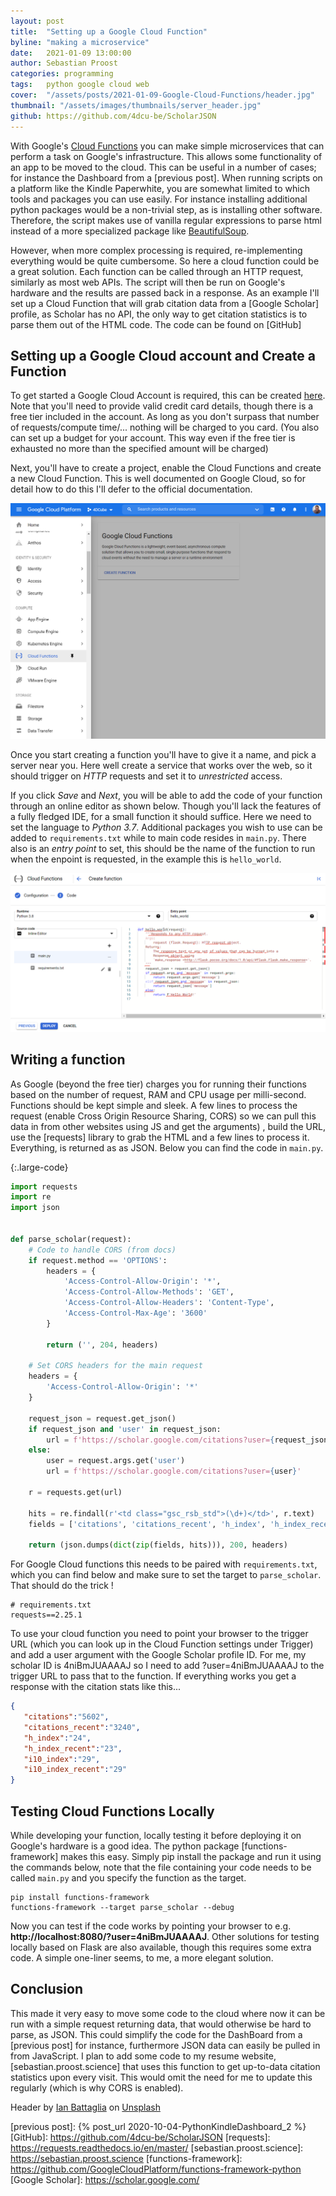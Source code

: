 ```yaml
---
layout: post
title:  "Setting up a Google Cloud Function"
byline: "making a microservice"
date:   2021-01-09 13:00:00
author: Sebastian Proost
categories: programming
tags:	python google cloud web
cover:  "/assets/posts/2021-01-09-Google-Cloud-Functions/header.jpg"
thumbnail: "/assets/images/thumbnails/server_header.jpg"
github: https://github.com/4dcu-be/ScholarJSON
---
```


With Google's [Cloud Functions] you can make simple microservices that can perform a task on Google's infrastructure. 
This allows some functionality of an app to be moved to the cloud. This can be useful in a number of cases; for instance 
the Dashboard from a [previous post]. When running scripts on a platform like the Kindle Paperwhite, you are somewhat 
limited to which tools and packages you can use easily. For instance installing additional python packages would be a 
non-trivial step, as is installing other software. Therefore, the script makes use of vanilla regular expressions to 
parse html instead of a more specialized package like [BeautifulSoup].

However, when more complex processing is required, re-implementing everything would be quite cumbersome. So here a
cloud function could be a great solution. Each function can be called through an HTTP request, similarly as most web
APIs. The script will then be run on Google's hardware and the results are passed back in a response. As an example
I'll set up a Cloud Function that will grab citation data from a [Google Scholar] profile, as Scholar has no API, the 
only way to get citation statistics is to parse them out of the HTML code. The code can be found on [GitHub]

## Setting up a Google Cloud account and Create a Function

To get started a Google Cloud Account is required, this can be created [here](https://cloud.google.com/). Note that you'll
need to provide valid credit card details, though there is a free tier included in the account. As long as you don't
surpass that number of requests/compute time/... nothing will be charged to you card. (You also can set up a budget for 
your account. This way even if the free tier is exhausted no more than the specified amount will be charged)

Next, you'll have to create a project, enable the Cloud Functions and create a new Cloud Function. This is well 
documented on Google Cloud, so for detail how to do this I'll defer to the official documentation.

![Google Cloud interface, find Cloud Functions in the menu and create a new function to get started](/assets/posts/2021-01-09-Google-Cloud-Functions/cloud_functions.png)

Once you start creating a function you'll have to give it a name, and pick a server near you. Here well create a service
that works over the web, so it should trigger on *HTTP* requests and set it to *unrestricted* access.

If you click *Save* and *Next*, you will be able to add the code of your function through an online editor as shown 
below. Though you'll lack the features of a fully fledged IDE, for a small function it should suffice. Here
we need to set the language to *Python 3.7*. Additional packages you wish to use can be added to ```requirements.txt``` while
to main code resides in ```main.py```. There also is an *entry point* to set, this should be the name of the function
to run when the enpoint is requested, in the example this is ```hello_world```.

![You can implement your function through the online editor](/assets/posts/2021-01-09-Google-Cloud-Functions/cloud_editor.png)

## Writing a function

As Google (beyond the free tier) charges you for running their functions based on the number of request, RAM and
CPU usage per milli-second. Functions should be kept simple and sleek. A few lines to process the request (enable Cross 
Origin Resource Sharing, CORS) so we can pull this data in from other websites using JS and get the arguments)
, build the URL, use the [requests] library to grab the HTML and a few lines to process it. Everything, is returned as
as JSON. Below you can find the code in ```main.py```.

{:.large-code}
```python
import requests
import re
import json


def parse_scholar(request):
    # Code to handle CORS (from docs)
    if request.method == 'OPTIONS':
        headers = {
            'Access-Control-Allow-Origin': '*',
            'Access-Control-Allow-Methods': 'GET',
            'Access-Control-Allow-Headers': 'Content-Type',
            'Access-Control-Max-Age': '3600'
        }

        return ('', 204, headers)

    # Set CORS headers for the main request
    headers = {
        'Access-Control-Allow-Origin': '*'
    }

    request_json = request.get_json()
    if request_json and 'user' in request_json:
        url = f'https://scholar.google.com/citations?user={request_json["user"]}'
    else:
        user = request.args.get('user')
        url = f'https://scholar.google.com/citations?user={user}'

    r = requests.get(url)

    hits = re.findall(r'<td class="gsc_rsb_std">(\d+)</td>', r.text)
    fields = ['citations', 'citations_recent', 'h_index', 'h_index_recent', 'i10_index', 'i10_index_recent']

    return (json.dumps(dict(zip(fields, hits))), 200, headers)
```
For Google Cloud functions this needs to be paired with ```requirements.txt```, which you can find below and make sure
to set the target to ```parse_scholar```. That should do the trick !

```text
# requirements.txt
requests==2.25.1
```

To use your cloud function you need to point your browser to the trigger URL (which you can look up in the Cloud 
Function settings under Trigger) and add a user argument with the Google Scholar profile ID. For me, my scholar ID is
4niBmJUAAAAJ so I need to add ?user=4niBmJUAAAAJ to the trigger URL to pass that to the function. If everything works you
get a response with the citation stats like this...

```json
{
   "citations":"5602",
   "citations_recent":"3240",
   "h_index":"24",
   "h_index_recent":"23",
   "i10_index":"29",
   "i10_index_recent":"29"
}
```

## Testing Cloud Functions Locally

While developing your function, locally testing it before deploying it on Google's hardware is a good idea. The python
package [functions-framework] makes this easy. Simply pip install the package and run it using the commands below,
note that the file containing your code needs to be called ```main.py``` and you specify the function as the target.

```shell
pip install functions-framework
functions-framework --target parse_scholar --debug
```

Now you can test if the code works by pointing your browser to e.g. **http://localhost:8080/?user=4niBmJUAAAAJ**. Other
solutions for testing locally based on Flask are also available, though this requires some extra code. A simple 
one-liner seems, to me, a more elegant solution.

## Conclusion

This made it very easy to move some code to the cloud where now it can be run with a simple request returning data,
that would otherwise be hard to parse, as JSON. This could simplify the code for the DashBoard from a [previous post]
for instance, furthermore JSON data can easily be pulled in from JavaScript. I plan to add some code to my resume 
website, [sebastian.proost.science] that uses this function to get up-to-data citation statistics upon every visit. This
would omit the need for me to update this regularly (which is why CORS is enabled).


Header by [Ian Battaglia](https://unsplash.com/@ianjbattaglia) on [Unsplash](https://unsplash.com/s/photos/server)

[Cloud Functions]: https://cloud.google.com/functions
[BeautifulSoup]: https://www.crummy.com/software/BeautifulSoup/bs4/doc/
[previous post]: {% post_url 2020-10-04-PythonKindleDashboard_2 %}
[GitHub]: https://github.com/4dcu-be/ScholarJSON
[requests]: https://requests.readthedocs.io/en/master/
[sebastian.proost.science]: https://sebastian.proost.science
[functions-framework]: https://github.com/GoogleCloudPlatform/functions-framework-python
[Google Scholar]: https://scholar.google.com/
